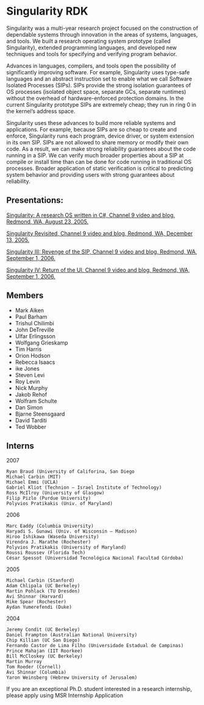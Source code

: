# Singularity RDK
Singularity was a multi-year research project focused on the construction of dependable systems through innovation in the areas of systems, languages, and tools. We built a research operating system prototype (called Singularity), extended programming languages, and developed new techniques and tools for specifying and verifying program behavior.

Advances in languages, compilers, and tools open the possibility of significantly improving software. For example, Singularity uses type-safe languages and an abstract instruction set to enable what we call Software Isolated Processes (SIPs). SIPs provide the strong isolation guarantees of OS processes (isolated object space, separate GCs, separate runtimes) without the overhead of hardware-enforced protection domains. In the current Singularity prototype SIPs are extremely cheap; they run in ring 0 in the kernel’s address space.

Singularity uses these advances to build more reliable systems and applications. For example, because SIPs are so cheap to create and enforce, Singularity runs each program, device driver, or system extension in its own SIP. SIPs are not allowed to share memory or modify their own code. As a result, we can make strong reliability guarantees about the code running in a SIP. We can verify much broader properties about a SIP at compile or install time than can be done for code running in traditional OS processes. Broader application of static verification is critical to predicting system behavior and providing users with strong guarantees about reliability.

## Presentations:

[Singularity: A research OS written in C#, Channel 9 video and blog, Redmond, WA, August 23, 2005.](http://channel9.msdn.com//showPost.aspx?PostID=68302)

[Singularity Revisited, Channel 9 video and blog, Redmond, WA, December 13, 2005.](http://channel9.msdn.com//showPost.aspx?PostID=141858)

[Singularity III: Revenge of the SIP, Channel 9 video and blog, Redmond, WA, September 1, 2006.](http://channel9.msdn.com//showpost.aspx?postid=227259)

[Singularity IV: Return of the UI, Channel 9 video and blog, Redmond, WA, September 1, 2006.](http://channel9.msdn.com//showpost.aspx?postid=227260)


## Members

- Mark Aiken
- Paul Barham
- Trishul Chilimbi
- John DeTreville
- Ulfar Erlingsson
- Wolfgang Grieskamp
- Tim Harris
- Orion Hodson
- Rebecca Isaacs
- ike Jones
- Steven Levi
- Roy Levin
- Nick Murphy
- Jakob Rehof
- Wolfram Schulte
- Dan Simon
- Bjarne Steensgaard
- David Tarditi
- Ted Wobber

## Interns

2007

    Ryan Braud (University of Califorina, San Diego
    Michael Carbin (MIT)
    Michael Emmi (UCLA)
    Gabriel Kliot (Technion – Israel Institute of Technology)
    Ross McIlroy (University of Glasgow)
    Filip Pizlo (Purdue University)
    Polyvios Pratikakis (Univ. of Maryland)

2006

    Marc Eaddy (Columbia University)
    Haryadi S. Gunawi (Univ. of Wisconsin – Madison)
    Hiroo Ishikawa (Waseda University)
    Virendra J. Marathe (Rochester)
    Polyvios Pratikakis (University of Maryland)
    Roussi Roussev (Florida Tech)
    César Spessot (Universidad Tecnológica Nacional Facultad Córdoba)

2005

    Michael Carbin (Stanford)
    Adam Chlipala (UC Berkeley)
    Martin Pohlack (TU Dresden)
    Avi Shinnar (Harvard)
    Mike Spear (Rochester)
    Aydan Yumerefendi (Duke)

2004

    Jeremy Condit (UC Berkeley)
    Daniel Frampton (Australian National University)
    Chip Killian (UC San Diego)
    Fernando Castor de Lima Filho (Universidade Estadual de Campinas)
    Prince Mahajan (IIT Roorkee)
    Bill McCloskey (UC Berkeley)
    Martin Murray
    Tom Roeder (Cornell)
    Avi Shinnar (Columbia)
    Yaron Weinsberg (Hebrew University of Jerusalem)

If you are an exceptional Ph.D. student interested in a research internship, please apply using MSR Internship Application
